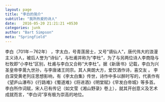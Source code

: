 ```yaml
---
layout: page
title: "李白的简介"
subtitle: "我所热爱的诗人"
date:   2016-05-20 21:21:21 +0530
categories: junk
author: "Bart Simpson"
meta: "Springfield"
---  
```


李白（701年－762年） ，字太白，号青莲居士，又号“谪仙人”，唐代伟大的浪漫主义诗人，被后人誉为“诗仙”，与杜甫并称为“李杜”，为了与另两位诗人李商隐与杜牧即“小李杜”区别，杜甫与李白又合称“大李杜”。据《新唐书》记载，李白为兴圣皇帝李暠九世孙，与李唐诸王同宗。其人爽朗大方，爱饮酒作诗，喜交友  。
李白深受黄老列庄思想影响，有《李太白集》传世，诗作中多以醉时写的，代表作有《望庐山瀑布》《行路难》《蜀道难》《将进酒》《明堂赋》《早发白帝城》等多首。  
李白所作词赋，宋人已有传记（如文莹《湘山野录》卷上），就其开创意义及艺术成就而言，“李白词”享有极为崇高的地位。
